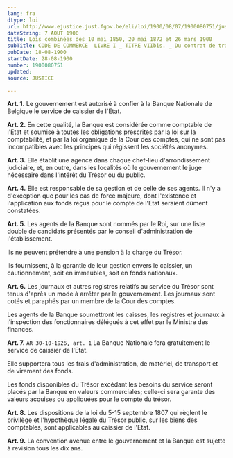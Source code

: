 ```yaml
---
lang: fra
dtype: loi
url: http://www.ejustice.just.fgov.be/eli/loi/1900/08/07/1900080751/justel
dateString: 7 AOUT 1900
title: Lois combinées des 10 mai 1850, 20 mai 1872 et 26 mars 1900
subTitle: CODE DE COMMERCE  LIVRE I _ TITRE VIIbis. _ Du contrat de transport.
pubDate: 18-08-1900
startDate: 28-08-1900
number: 1900080751
updated: 
source: JUSTICE

---
```

**Art. 1.** Le gouvernement est autorisé à confier à la Banque Nationale de Belgique le service de caissier de l'Etat.


**Art. 2.** En cette qualité, la Banque est considérée comme comptable de l'Etat et soumise à toutes les obligations prescrites par la loi sur la comptabilité, et par la loi organique de la Cour des comptes, qui ne sont pas incompatibles avec les principes qui régissent les sociétés anonymes.


**Art. 3.** Elle établit une agence dans chaque chef-lieu d'arrondissement judiciaire, et, en outre, dans les localités où le gouvernement le juge nécessaire dans l'intérêt du Trésor ou du public.


**Art. 4.** Elle est responsable de sa gestion et de celle de ses agents. Il n'y a d'exception que pour les cas de force majeure, dont l'existence et l'application aux fonds reçus pour le compte de l'Etat seraient dûment constatées.


**Art. 5.** Les agents de la Banque sont nommés par le Roi, sur une liste double de candidats présentés par le conseil d'administration de l'établissement.

Ils ne peuvent prétendre à une pension à la charge du Trésor.

Ils fournissent, à la garantie de leur gestion envers le caissier, un cautionnement, soit en immeubles, soit en fonds nationaux.


**Art. 6.** Les journaux et autres registres relatifs au service du Trésor sont tenus d'après un mode à arrêter par le gouvernement. Les journaux sont cotés et paraphés par un membre de la Cour des comptes.

Les agents de la Banque soumettront les caisses, les registres et journaux à l'inspection des fonctionnaires délégués à cet effet par le Ministre des finances.


**Art. 7.** `AR 30-10-1926, art. 1` La Banque Nationale fera gratuitement le service de caissier de l'Etat.

Elle supportera tous les frais d'administration, de matériel, de transport et de virement des fonds.

Les fonds disponibles du Trésor excédant les besoins du service seront placés par la Banque en valeurs commerciales; celle-ci sera garante des valeurs acquises ou appliquées pour le compte du trésor.


**Art. 8.** Les dispositions de la loi du 5-15 septembre 1807 qui règlent le privilège et l'hypothèque légale du Trésor public, sur les biens des comptables, sont applicables au caissier de l'Etat.


**Art. 9.** La convention avenue entre le gouvernement et la Banque est sujette à revision tous les dix ans.

